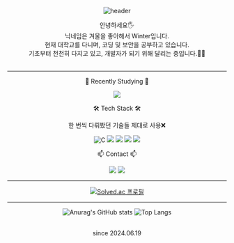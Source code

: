 <div align=center>
  
![header](https://capsule-render.vercel.app/api?type=waving&height=300&text=☃️WINTER☃️%20&desc=Ju%20Hyun%20Bang&color=90E4FF)

안녕하세요🖐️ <br>
닉네임은 겨울을 좋아해서 Winter입니다. <br>
현재 대학교를 다니며, 코딩 및 보안을 공부하고 있습니다. <br>
기초부터 천천히 다지고 있고, 개발자가 되기 위해 달리는 중입니다.🏃‍♀️ <br><br>

***
🌱 Recently Studying 🌱<br>

<img src="https://img.shields.io/badge/Python-3766AB?style=flat-square&logo=Python&logoColor=white"/></a>


🛠 Tech Stack 🛠<br>

한 번씩 다뤄봤던 기술들 제대로 사용❌<br>

<img alt="C" src="https://img.shields.io/badge/C-A8B9CC.svg?&style-for-the-badge&logo=C&logoColor=white"/></a>
<img src="https://img.shields.io/badge/Python-3766AB?style=flat-square&logo=Python&logoColor=white"/></a>
<img src="https://img.shields.io/badge/Java-007396.svg?style=flat-square&logo=java&logoColor=white"/></a>
<img src="https://img.shields.io/badge/Linux-FCC624.svg?&style-for-the-badge&logo=Linux&logoColor=white"/>
<img src="https://img.shields.io/badge/GitHub-181717.svg?&style-for-the-badge&logo=GitHub&logoColor=white"/>



📫 Contact 📫<br>

<img src="https://img.shields.io/badge/qkdwn__@naver.com-088142?style=flat-square&logo=Naver&logoColor=green"/></a>
<a href="https://www.instagram.com/qkdwn_/"><img src="https://img.shields.io/badge/qkdwn__-E4405F?style=flat-square&logo=Instagram&logoColor=white"/></a>

***
[![Solved.ac 프로필](http://mazassumnida.wtf/api/v2/generate_badge?boj=bjhbjh0313)](https://solved.ac/bjhbjh0313)

***
![Anurag's GitHub stats](https://github-readme-stats.vercel.app/api?username=qkdwn&show_icons=true&theme=dark)
![Top Langs](https://github-readme-stats.vercel.app/api/top-langs/?username=qkdwn&layout=compact)

<br>since 2024.06.19

</div>
